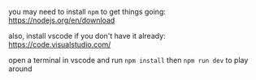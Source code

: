 you may need to install `npm` to get things going: https://nodejs.org/en/download

also, install vscode if you don't have it already: https://code.visualstudio.com/

open a terminal in vscode and run `npm install` then `npm run dev` to play around
